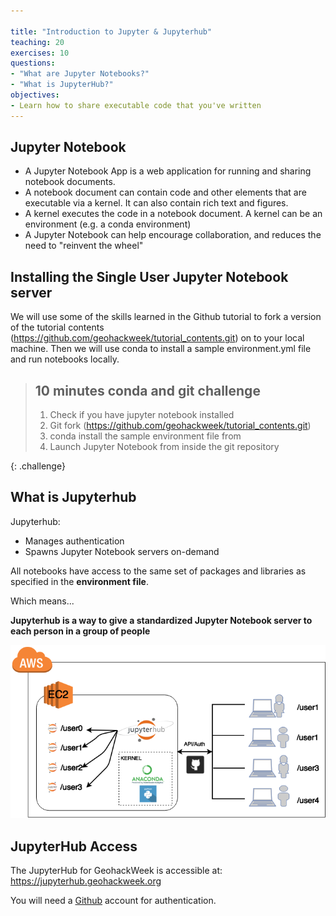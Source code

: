 ```yaml
---

title: "Introduction to Jupyter & Jupyterhub"
teaching: 20
exercises: 10
questions:
- "What are Jupyter Notebooks?"
- "What is JupyterHub?"
objectives:
- Learn how to share executable code that you've written
---
```


## Jupyter Notebook

- A Jupyter Notebook App is a web application for running and sharing notebook documents. 
- A notebook document can contain code and other elements that are executable via a kernel. It can also contain rich text and figures.
- A kernel executes the code in a notebook document. A kernel can be an environment (e.g. a conda environment)
- A Jupyter Notebook can help encourage collaboration, and reduces the need to "reinvent the wheel"


## Installing the Single User Jupyter Notebook server


We will use some of the skills learned in the Github tutorial to fork a version of the tutorial contents (https://github.com/geohackweek/tutorial_contents.git) on to your local machine. Then we will use conda to install a sample environment.yml file and run notebooks locally. 

> ## 10 minutes conda and git challenge
>
> 1. Check if you have jupyter notebook installed
> 2. Git fork (https://github.com/geohackweek/tutorial_contents.git) 
> 3. conda install the sample environment file from 
> 4. Launch Jupyter Notebook from inside the git repository
>
{: .challenge}

## What is Jupyterhub 
Jupyterhub: 
- Manages authentication
- Spawns Jupyter Notebook servers on-demand

All notebooks have access to the same set of packages and libraries as specified in the **environment file**.  

Which means...

**Jupyterhub is a way to give a standardized Jupyter Notebook server to each person in a group of people**

![](../fig/geohackweek_aws_setup.png)
## JupyterHub Access
The JupyterHub for GeohackWeek is accessible at: https://jupyterhub.geohackweek.org

You will need a [Github](http://www.github.com) account for authentication. 
